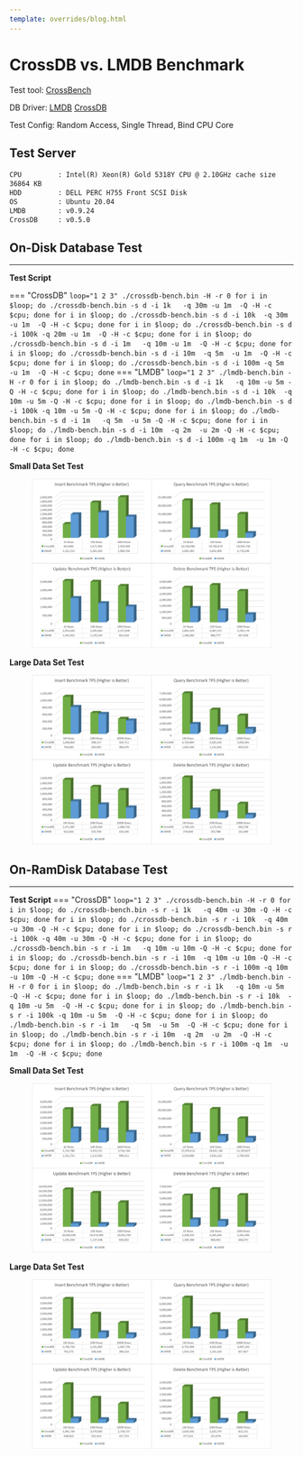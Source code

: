 ```yaml
---
template: overrides/blog.html
---
```


# CrossDB vs. LMDB Benchmark

Test tool: [CrossBench](../../../docs/reference/crossbench)  

DB Driver: [LMDB](https://github.com/crossdb-org/CrossBench/blob/main/lmdb-bench.c) [CrossDB](https://github.com/crossdb-org/CrossBench/blob/main/crossdb-bench.c) 

Test Config: Random Access, Single Thread, Bind CPU Core

## Test Server
```
CPU			: Intel(R) Xeon(R) Gold 5318Y CPU @ 2.10GHz	cache size 36864 KB
HDD			: DELL PERC H755 Front SCSI Disk
OS			: Ubuntu 20.04
LMDB		: v0.9.24
CrossDB		: v0.5.0
```

<!--
cat /proc/cpuinfo
sudo lshw -class disk
-->

## On-Disk Database Test
-------------------------------------------------------------------------------

**Test Script**

=== "CrossDB"
	```
	loop="1 2 3"
	./crossdb-bench.bin -H -r 0
	for i in $loop; do ./crossdb-bench.bin -s d -i 1k   -q 30m -u 1m  -Q -H -c $cpu; done
	for i in $loop; do ./crossdb-bench.bin -s d -i 10k  -q 30m -u 1m  -Q -H -c $cpu; done
	for i in $loop; do ./crossdb-bench.bin -s d -i 100k -q 20m -u 1m  -Q -H -c $cpu; done
	for i in $loop; do ./crossdb-bench.bin -s d -i 1m   -q 10m -u 1m  -Q -H -c $cpu; done
	for i in $loop; do ./crossdb-bench.bin -s d -i 10m  -q 5m  -u 1m  -Q -H -c $cpu; done
	for i in $loop; do ./crossdb-bench.bin -s d -i 100m -q 5m  -u 1m  -Q -H -c $cpu; done
	```
=== "LMDB"
	```
	loop="1 2 3"
	./lmdb-bench.bin -H -r 0
	for i in $loop; do ./lmdb-bench.bin -s d -i 1k   -q 10m -u 5m -Q -H -c $cpu; done
	for i in $loop; do ./lmdb-bench.bin -s d -i 10k  -q 10m -u 5m -Q -H -c $cpu; done
	for i in $loop; do ./lmdb-bench.bin -s d -i 100k -q 10m -u 5m -Q -H -c $cpu; done
	for i in $loop; do ./lmdb-bench.bin -s d -i 1m   -q 5m  -u 5m -Q -H -c $cpu; done
	for i in $loop; do ./lmdb-bench.bin -s d -i 10m  -q 2m  -u 2m -Q -H -c $cpu; done
	for i in $loop; do ./lmdb-bench.bin -s d -i 100m -q 1m  -u 1m -Q -H -c $cpu; done
	```

**Small Data Set Test**
<figure class="cdb-figure">
	<img src="../../../images/benchmark/crossdb-vs-lmdb-ondisk-small.png">
</figure>

**Large Data Set Test**
<figure class="cdb-figure">
	<img src="../../../images/benchmark/crossdb-vs-lmdb-ondisk-large.png">
</figure>


## On-RamDisk Database Test
-------------------------------------------------------------------------------

**Test Script**
=== "CrossDB"
	```
	loop="1 2 3"
	./crossdb-bench.bin -H -r 0
	for i in $loop; do ./crossdb-bench.bin -s r -i 1k   -q 40m -u 30m -Q -H -c $cpu; done
	for i in $loop; do ./crossdb-bench.bin -s r -i 10k  -q 40m -u 30m -Q -H -c $cpu; done
	for i in $loop; do ./crossdb-bench.bin -s r -i 100k -q 40m -u 30m -Q -H -c $cpu; done
	for i in $loop; do ./crossdb-bench.bin -s r -i 1m   -q 10m -u 10m -Q -H -c $cpu; done
	for i in $loop; do ./crossdb-bench.bin -s r -i 10m  -q 10m -u 10m -Q -H -c $cpu; done
	for i in $loop; do ./crossdb-bench.bin -s r -i 100m -q 10m -u 10m -Q -H -c $cpu; done
	```
=== "LMDB"
	```
	loop="1 2 3"
	./lmdb-bench.bin -H -r 0
	for i in $loop; do ./lmdb-bench.bin -s r -i 1k   -q 10m -u 5m  -Q -H -c $cpu; done
	for i in $loop; do ./lmdb-bench.bin -s r -i 10k  -q 10m -u 5m  -Q -H -c $cpu; done
	for i in $loop; do ./lmdb-bench.bin -s r -i 100k -q 10m -u 5m  -Q -H -c $cpu; done
	for i in $loop; do ./lmdb-bench.bin -s r -i 1m   -q 5m  -u 5m  -Q -H -c $cpu; done
	for i in $loop; do ./lmdb-bench.bin -s r -i 10m  -q 2m  -u 2m  -Q -H -c $cpu; done
	for i in $loop; do ./lmdb-bench.bin -s r -i 100m -q 1m  -u 1m  -Q -H -c $cpu; done
	```

**Small Data Set Test**
<figure class="cdb-figure">
	<img src="../../../images/benchmark/crossdb-vs-lmdb-ramdisk-small.png">
</figure>

**Large Data Set Test**
<figure class="cdb-figure">
	<img src="../../../images/benchmark/crossdb-vs-lmdb-ramdisk-large.png">
</figure>
